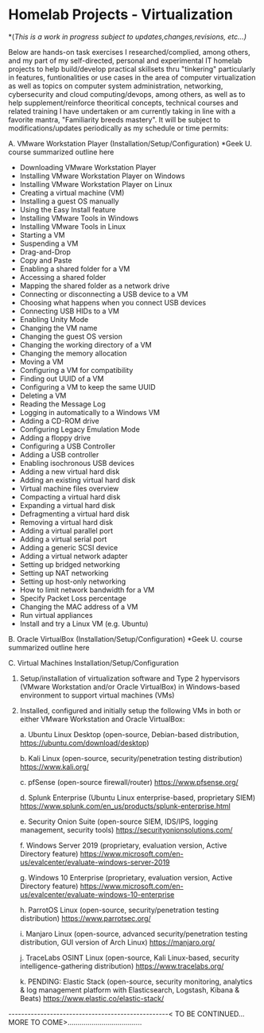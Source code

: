 # Homelab Projects - Virtualization
*(*This is a work in progress subject to updates,changes,revisions, etc...)*

Below are hands-on task exercises I researched/complied, among others, and my part of my self-directed, personal and experimental IT homelab projects to help build/develop practical skillsets thru "tinkering" particularly in features, funtionalities or use cases in the area of computer virtualization as well as topics on computer system administration, networking, cybersecurity and cloud computing/devops, among others, as well as to help supplement/reinforce theoritical concepts, technical courses and related training I have undertaken or am currently taking in line with a favorite mantra, "Familiarity breeds mastery". It will be subject to modifications/updates periodically as my schedule or time permits:

A. VMware Workstation Player (Installation/Setup/Configuration)
*Geek U. course summarized outline here
- Downloading VMware Workstation Player 
- Installing VMware Workstation Player on Windows 
- Installing VMware Workstation Player on Linux 
- Creating a virtual machine (VM) 
- Installing a guest OS manually 
- Using the Easy Install feature
- Installing VMware Tools in Windows 
- Installing VMware Tools in Linux
- Starting a VM
- Suspending a VM 
- Drag-and-Drop 
- Copy and Paste 
- Enabling a shared folder for a VM 
- Accessing a shared folder 
- Mapping the shared folder as a network drive 
- Connecting or disconnecting a USB device to a VM  
- Choosing what happens when you connect USB devices 
- Connecting USB HIDs to a VM 
- Enabling Unity Mode
- Changing the VM name 
- Changing the guest OS version 
- Changing the working directory of a VM 
- Changing the memory allocation 
- Moving a VM 
- Configuring a VM for compatibility 
- Finding out UUID of a VM
- Configuring a VM to keep the same UUID 
- Deleting a VM 
- Reading the Message Log 
- Logging in automatically to a Windows VM
- Adding a CD-ROM drive 
- Configuring Legacy Emulation Mode 
- Adding a floppy drive 
- Configuring a USB Controller 
- Adding a USB controller 
- Enabling isochronous USB devices 
- Adding a new virtual hard disk 
- Adding an existing virtual hard disk 
- Virtual machine files overview 
- Compacting a virtual hard disk 
- Expanding a virtual hard disk 
- Defragmenting a virtual hard disk 
- Removing a virtual hard disk 
- Adding a virtual parallel port 
- Adding a virtual serial port 
- Adding a generic SCSI device
- Adding a virtual network adapter 
- Setting up bridged networking 
- Setting up NAT networking 
- Setting up host-only networking 
- How to limit network bandwidth for a VM 
- Specify Packet Loss percentage 
- Changing the MAC address of a VM
- Run virtual appliances
- Install and try a Linux VM (e.g. Ubuntu)

B. Oracle VirtualBox (Installation/Setup/Configuration)
*Geek U. course summarized outline here

C. Virtual Machines Installation/Setup/Configuration
1) Setup/installation of virtualization software and Type 2 hypervisors (VMware Workstation and/or Oracle VirtualBox) in Windows-based environment to support virtual machines (VMs)

2) Installed, configured and initially setup the following VMs in both or either VMware Workstation and Oracle VirtualBox:

   a. Ubuntu Linux Desktop (open-source, Debian-based distribution, https://ubuntu.com/download/desktop)

   b. Kali Linux (open-source, security/penetration testing distribution) https://www.kali.org/

   c. pfSense (open-source firewall/router) https://www.pfsense.org/

   d. Splunk Enterprise (Ubuntu Linux enterprise-based, proprietary SIEM) https://www.splunk.com/en_us/products/splunk-enterprise.html

   e. Security Onion Suite (open-source SIEM, IDS/IPS, logging management, security tools) https://securityonionsolutions.com/

   f. Windows Server 2019 (proprietary, evaluation version, Active Directory feature) https://www.microsoft.com/en-us/evalcenter/evaluate-windows-server-2019

   g. Windows 10 Enterprise (proprietary, evaluation version, Active Directory feature) https://www.microsoft.com/en-us/evalcenter/evaluate-windows-10-enterprise

   h. ParrotOS Linux (open-source, security/penetration testing distribution) https://www.parrotsec.org/

   i. Manjaro Linux (open-source, advanced security/penetration testing distribution, GUI version of Arch Linux) https://manjaro.org/

   j. TraceLabs OSINT Linux (open-source, Kali Linux-based, security intelligence-gathering distribution) https://www.tracelabs.org/

   k. PENDING: Elastic Stack (open-source, security monitoring, analytics & log management platform with Elasticsearch, Logstash, Kibana & Beats)                             https://www.elastic.co/elastic-stack/
   
   
--------------------------------------------------< TO BE CONTINUED... MORE TO COME>.....................................
